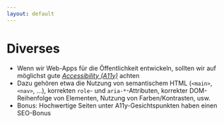 ```yaml
---
layout: default
---
```


# Diverses <SubHeading text="Accessibility"/>

<div class="grid grid-cols-12 gap-6">

<div class="col-span-12">

- Wenn wir Web-Apps für die Öffentlichkeit entwickeln, sollten wir auf möglichst gute [_Accessibility (A11y)_](https://developer.mozilla.org/en-US/docs/Web/Accessibility) achten
- Dazu gehören etwa die Nutzung von semantischem HTML (`<main>`, `<nav>`, ...), korrekten `role`- und `aria-*`-Attributen, korrekter DOM-Reihenfolge von Elementen, Nutzung von Farben/Kontrasten, usw.
- Bonus: Hochwertige Seiten unter A11y-Gesichtspunkten haben einen SEO-Bonus

</div>

</div>

<PageNumber/>
